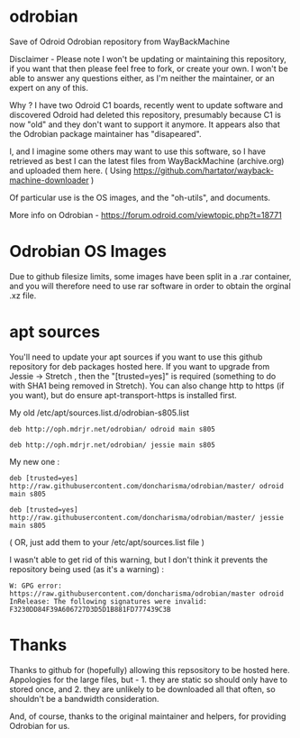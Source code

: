 # odrobian
Save of Odroid Odrobian repository from WayBackMachine

Disclaimer - Please note I won't be updating or maintaining this repository, if you want that then please feel free to fork, or create your own. I won't be able to answer any questions either, as I'm neither the maintainer, or an expert on any of this.

Why ? I have two Odroid C1 boards, recently went to update software and discovered Odroid had deleted this repository, presumably because C1 is now "old" and they don't want to support it anymore. It appears also that the Odrobian package maintainer has "disapeared".

I, and I imagine some others may want to use this software, so I have retrieved as best I can the latest files from WayBackMachine (archive.org) and uploaded them here. ( Using https://github.com/hartator/wayback-machine-downloader )

Of particular use is the OS images, and the "oh-utils", and documents.

More info on Odrobian - https://forum.odroid.com/viewtopic.php?t=18771

# Odrobian OS Images

Due to github filesize limits, some images have been split in a .rar container, and you will therefore need to use rar software in order to obtain the orginal .xz file.

# apt sources

You'll need to update your apt sources if you want to use this github repository for deb packages hosted here. If you want to upgrade from Jessie -> Stretch , then the "[trusted=yes]" is required (something to do with SHA1 being removed in Stretch). You can also change http to https (if you want), but do ensure apt-transport-https is installed first.

My old /etc/apt/sources.list.d/odrobian-s805.list

```
deb http://oph.mdrjr.net/odrobian/ odroid main s805

deb http://oph.mdrjr.net/odrobian/ jessie main s805
```

My new one :

```
deb [trusted=yes] http://raw.githubusercontent.com/doncharisma/odrobian/master/ odroid main s805

deb [trusted=yes] http://raw.githubusercontent.com/doncharisma/odrobian/master/ jessie main s805
```

( OR, just add them to your /etc/apt/sources.list file )

I wasn't able to get rid of this warning, but I don't think it prevents the repository being used (as it's a warning) :

```
W: GPG error: https://raw.githubusercontent.com/doncharisma/odrobian/master odroid InRelease: The following signatures were invalid: F3230DD84F39A606727D3D5D1B881FD777439C3B
```

# Thanks

Thanks to github for (hopefully) allowing this repsository to be hosted here. Appologies for the large files, but - 1. they are static so should only have to stored once, and 2. they are unlikely to be downloaded all that often, so shouldn't be a bandwidth consideration.

And, of course, thanks to the original maintainer and helpers, for providing Odrobian for us.
